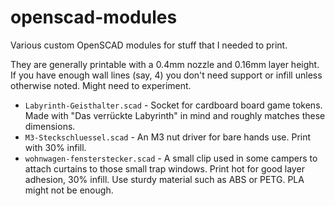 # openscad-modules
Various custom OpenSCAD modules for stuff that I needed to print.

They are generally printable with a 0.4mm nozzle and 0.16mm layer height. If you have enough wall lines (say, 4) you don't need support or infill unless otherwise noted. Might need to experiment.

- `Labyrinth-Geisthalter.scad` - Socket for cardboard board game tokens. Made with "Das verrückte Labyrinth" in mind and roughly matches these dimensions.
- `M3-Steckschluessel.scad` - An M3 nut driver for bare hands use. Print with 30% infill.
- `wohnwagen-fensterstecker.scad` - A small clip used in some campers to attach curtains to those small trap windows. Print hot for good layer adhesion, 30% infill. Use sturdy material such as ABS or PETG. PLA might not be enough.

